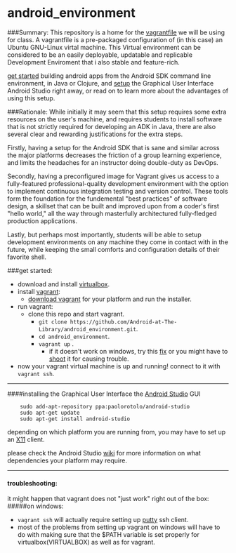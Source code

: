 # android_environment
###Summary:
This repository is a home for the [vagrantfile](Vagrantfile) we will be using for class. A vagrantfile is a pre-packaged configuration of (in this case) an Ubuntu GNU-Linux virtal machine.  This Virtual environment can be considered to be an easily deployable, updatable and replicable Development Enviroment that i also stable and feature-rich.

[get started](#setup) building android apps from the Android SDK command line environment, in Java or Clojure, and [setup](#GUI) the Graphical User Interface Android Studio right away, or read on to learn more about the advantages of using this setup.

###Rationale:
While initially it may seem that this setup requires some extra resources on the user's machine, and requires students to install software that is not strictly required for developing an ADK in Java, there are also several clear and rewarding justifications for the extra steps.  

  Firstly, having a setup for the Android SDK that is sane and similar across the major  platforms decreases the friction of a group learning experience, and limits the headaches for an instructor doing double-duty as DevOps.
  
  Secondly, having a preconfigured image for Vagrant gives us access to a fully-featured professional-quality development environment with the option to implement continuous integration testing and version control.  These tools form the foundation for the fundemental "best practices" of software design, a skillset that can be built and improved upon from a coder's first "hello world," all the way through masterfully architectured fully-fledged production applications.
  
  Lastly, but perhaps most importantly, students will be able to setup development environments on any machine they come in contact with in the future, while keeping the small comforts and configuration details of their favorite shell. 



<a id='setup'></a>
###get started:
* download and install [virtualbox](https://www.virtualbox.org/wiki/Downloads).
* install [vagrant](https://docs.vagrantup.com/v2/):
  * [download vagrant](http://www.vagrantup.com/downloads) for your platform and run the installer.
* run vagrant:
  * clone this repo and start vagrant.
    * `git clone https://github.com/Android-at-The-Library/android_environment.git`.
    * `cd android_environment`.
    * `vagrant up` .
      * if it doesn't work on windows, try this [fix](https://github.com/mitchellh/vagrant/issues/3852) <a id='path'></a> or you might have to [shoot](#troubleshooting) it for causing trouble.
* now your vagrant virtual machine is up and running! connect to it with `vagrant ssh`.



---------
<a id='GUI'></a>
####installing the Graphical User Interface 
the [Android Studio](https://developer.android.com/tools/studio/index.html) GUI
```
    sudo add-apt-repository ppa:paolorotolo/android-studio
    sudo apt-get update
    sudo apt-get install android-studio
```
depending on which platform you are running from, you may have to set up an [X11](http://en.wikipedia.org/wiki/X_Window_System) client. 

please check the Android Studio [wiki](../../wiki/Android-Studio) for more information on what dependencies your platform may require.



----------
<a id='troubleshooting'></a>
#### troubleshooting:
it might happen that vagrant does not "just work" right out of the box:
#####on windows: 
 * `vagrant ssh` will actually require setting up [putty](http://www.putty.org/) ssh client.
 *  most of the problems from setting up vagrant on windows will have to do with making sure that the $PATH variable is set properly for virtualbox(VIRTUALBOX) as well as for vagrant. 
